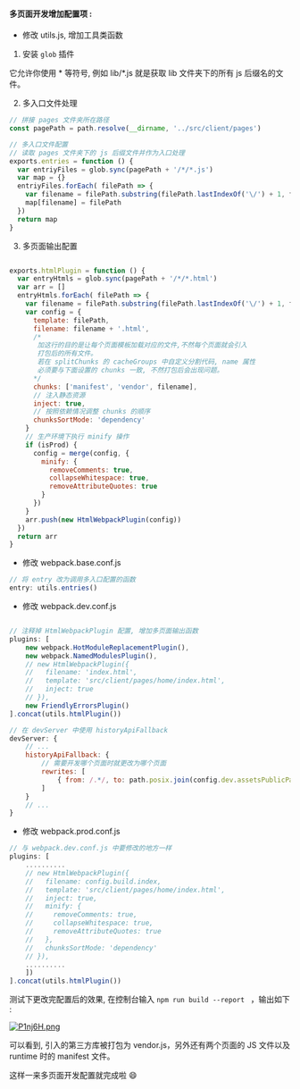 #### 多页面开发增加配置项 :

* 修改 utils.js, 增加工具类函数

1. 安装 `glob` 插件

它允许你使用 * 等符号, 例如 lib/*.js 就是获取 lib 文件夹下的所有 js 后缀名的文件。

2. 多入口文件处理

```js
// 拼接 pages 文件夹所在路径
const pagePath = path.resolve(__dirname, '../src/client/pages')

// 多入口文件配置
// 读取 pages 文件夹下的 js 后缀文件并作为入口处理
exports.entries = function () {
  var entriyFiles = glob.sync(pagePath + '/*/*.js')
  var map = {}
  entriyFiles.forEach( filePath => {
    var filename = filePath.substring(filePath.lastIndexOf('\/') + 1, filePath.lastIndexOf('.'))
    map[filename] = filePath
  })
  return map
}
```

3. 多页面输出配置

```js

exports.htmlPlugin = function () {
  var entryHtmls = glob.sync(pagePath + '/*/*.html')
  var arr = []
  entryHtmls.forEach( filePath => {
    var filename = filePath.substring(filePath.lastIndexOf('\/') + 1, filePath.lastIndexOf('.'))
    var config = {
      template: filePath,
      filename: filename + '.html',
      /* 
       加这行的目的是让每个页面模板加载对应的文件,不然每个页面就会引入
       打包后的所有文件。
       若在 splitChunks 的 cacheGroups 中自定义分割代码, name 属性
       必须要与下面设置的 chunks 一致, 不然打包后会出现问题。
      */
      chunks: ['manifest', 'vendor', filename],
      // 注入静态资源
      inject: true,
      // 按照依赖情况调整 chunks 的顺序
      chunksSortMode: 'dependency'
    }
    // 生产环境下执行 minify 操作
    if (isProd) {
      config = merge(config, {
        minify: {
          removeComments: true,
          collapseWhitespace: true,
          removeAttributeQuotes: true
        }
      })
    }
    arr.push(new HtmlWebpackPlugin(config))
  })
  return arr
}

```

* 修改 webpack.base.conf.js

```js
// 将 entry 改为调用多入口配置的函数
entry: utils.entries()
```

* 修改 webpack.dev.conf.js

```js

// 注释掉 HtmlWebpackPlugin 配置, 增加多页面输出函数
plugins: [
    new webpack.HotModuleReplacementPlugin(),
    new webpack.NamedModulesPlugin(),
    // new HtmlWebpackPlugin({
    //   filename: 'index.html',
    //   template: 'src/client/pages/home/index.html',
    //   inject: true
    // }),
    new FriendlyErrorsPlugin()
].concat(utils.htmlPlugin())

```

```js
// 在 devServer 中使用 historyApiFallback
devServer: {
    // ...
    historyApiFallback: {
        // 需要开发哪个页面时就更改为哪个页面
        rewrites: [
            { from: /.*/, to: path.posix.join(config.dev.assetsPublicPath, 'home.html') }
        ]
    }
    // ...
}
```

* 修改 webpack.prod.conf.js

```js
// 与 webpack.dev.conf.js 中要修改的地方一样
plugins: [
    ..........
    // new HtmlWebpackPlugin({
    //   filename: config.build.index,
    //   template: 'src/client/pages/home/index.html',
    //   inject: true,
    //   minify: {
    //     removeComments: true,
    //     collapseWhitespace: true,
    //     removeAttributeQuotes: true
    //   },
    //   chunksSortMode: 'dependency'
    // }),
    ..........
    ])
].concat(utils.htmlPlugin())
```

测试下更改完配置后的效果, 在控制台输入 `npm run build --report ` ，输出如下 : 

[![P1nj6H.png](https://s1.ax1x.com/2018/07/18/P1nj6H.png)](https://imgchr.com/i/P1nj6H)

可以看到, 引入的第三方库被打包为 vendor.js，另外还有两个页面的 JS 文件以及 runtime 时的 manifest 文件。

这样一来多页面开发配置就完成啦 😄
